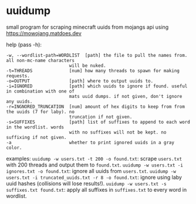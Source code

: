 # uuidump
small program for scraping minecraft uuids from mojangs api using https://mowojang.matdoes.dev

help (pass -h):
```
-w, --wordlist-path=WORDLIST  [path] the file to pull the names from. all non-mc-name characters
                        will be nuked.
-t=THREADS              [num] how many threads to spawn for making requests.
-o=OUTPUT               [path] where to output uuids to.
-i=IGNORED              [path] which uuids to ignore if found. useful in combination with one of
                        mats uuid dumps. if not given, don't ignore any uuids.
-r=INGNORED_TRUNCATION  [num] amount of hex digits to keep from from the uuids (7 for laby). no
                        truncation if not given.
-s=SUFFIXES             [path] list of suffixes to append to each word in the wordlist. words
                        with no suffixes will not be kept. no suffixing if not given.
-a                      whether to print ignored uuids in a gray color.
```

examples:
`uuidump -w users.txt -t 200 -o found.txt`: scrape `users.txt` with 200 threads and output them to `found.txt`.
`uuidump -w users.txt -i ignores.txt -o found.txt`: ignore all uuids from `users.txt`.
`uuidump -w users.txt -i truncated_uuids.txt -r 8 -o found.txt`: ignore using laby uuid hashes (collisions will lose results!).
`uuidump -w users.txt -s suffixes.txt found.txt`: apply all suffixes in `suffixes.txt` to every word in wordlist.
